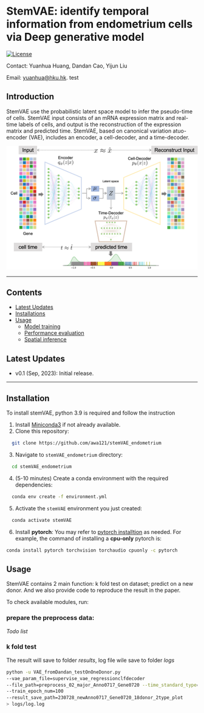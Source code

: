 
[//]: # (<div align="center">)

[//]: # (    <img src="images/stemVAE_logo.png" width = "350" alt="stemVAE">)

[//]: # (</div>)

# StemVAE: identify temporal information from endometrium cells via Deep generative model

[![License](https://img.shields.io/badge/license-MIT-blue)](https://opensource.org/license/mit/) 

Contact: Yuanhua Huang, Dandan Cao, Yijun Liu

Email:  yuanhua@hku.hk.
test

## Introduction
StemVAE use the probabilistic latent space model to infer the pseudo-time of cells. StemVAE input consists of an mRNA expression matrix and real-time labels of cells, and output is the reconstruction of the expression matrix and predicted time. StemVAE, based on canonical variation atuo-encoder (VAE), includes an encoder, a cell-decoder, and a time-decoder. 

[//]: # (A preprint describing StemVAE's algorithms and results is at [bioRxiv]&#40;https://;.)



![](./stemVAE/231019model_structure.png)

---


## Contents

- [Latest Updates](#latest-updates)
- [Installations](#installation)
- [Usage](#usage)
    - [Model training](#model-training)
    - [Performance evaluation](#performance-evaluation)
    - [Spatial inference](#spatial-inference)
   

## Latest Updates
* v0.1 (Sep, 2023): Initial release.
---
## Installation
To install stemVAE, python 3.9 is required and follow the instruction
1. Install <a href="https://docs.conda.io/projects/miniconda/en/latest/" target="_blank">Miniconda3</a> if not already available.
2. Clone this repository:
```bash
  git clone https://github.com/awa121/stemVAE_endometrium
```
3. Navigate to `stemVAE_endometrium` directory:
```bash
  cd stemVAE_endometrium
```
4. (5-10 minutes) Create a conda environment with the required dependencies:
```bash
  conda env create -f environment.yml
```
5. Activate the `stemVAE` environment you just created:
```bash
  conda activate stemVAE
```
6. Install **pytorch**: You may refer to [pytorch installtion](https://pytorch.org/get-started/locally/) as needed. For example, the command of installing a **cpu-only** pytorch is:
```bash
conda install pytorch torchvision torchaudio cpuonly -c pytorch
```

## Usage


StemVAE contains 2 main function: k fold test on dataset; predict on a new donor. And we also provide code to reproduce the result in the paper. 

To check available modules, run:
### prepare the preprocess data:
_Todo list_
### k fold test
The result will save to folder _results_, log file wile save to folder _logs_
```bash
python -u VAE_fromDandan_testOnOneDonor.py 
--vae_param_file=supervise_vae_regressionclfdecoder 
--file_path=preprocess_02_major_Anno0717_Gene0720 --time_standard_type=neg1to1 
--train_epoch_num=100 
--result_save_path=230728_newAnno0717_Gene0720_18donor_2type_plot 
> logs/log.log


```








